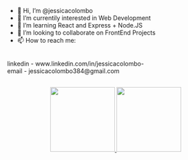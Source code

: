 - 👋 Hi, I’m @jessicacolombo
- 👀 I’m currentily interested in Web Development
- 🌱 I’m learning React and Express + Node.JS
- 💞️ I’m looking to collaborate on FrontEnd Projects
- 📫 How to reach me:
<br>
linkedin - www.linkedin.com/in/jessicacolombo-
<br>
email - jessicacolombo384@gmail.com

##

<div align="center">
  <a href="https://github.com/jessicacolombo">
  <img height="150em" src="https://github-readme-stats.vercel.app/api?username=jessicacolombo&show_icons=true&theme=merko&include_all_commits=true&count_private=true"/>
  <img height="150em" src="https://github-readme-stats.vercel.app/api/top-langs/?username=jessicacolombo&layout=compact&langs_count=7&theme=merko"/>
</div>

##


